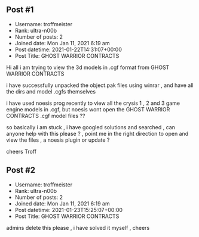 ## Post #1
- Username: troffmeister
- Rank: ultra-n00b
- Number of posts: 2
- Joined date: Mon Jan 11, 2021 6:19 am
- Post datetime: 2021-01-22T14:31:07+00:00
- Post Title: GHOST WARRIOR CONTRACTS

Hi all i am trying to view the 3d models in .cgf format from GHOST WARRIOR CONTRACTS 

i have successfully unpacked the object.pak files using winrar , and have all the dirs and model .cgfs themselves 

i have used noesis prog recently to view all the crysis 1 , 2 and 3 game engine models in .cgf, but noesis wont open the GHOST WARRIOR CONTRACTS .cgf model files ??

so basically i am stuck , i  have googled solutions and searched , can anyone help with this please ? , point me in the right direction to open and view the files , a noesis plugin or update ?

cheers 
Troff
## Post #2
- Username: troffmeister
- Rank: ultra-n00b
- Number of posts: 2
- Joined date: Mon Jan 11, 2021 6:19 am
- Post datetime: 2021-01-23T15:25:07+00:00
- Post Title: GHOST WARRIOR CONTRACTS

admins delete this please , i have solved it myself , cheers
